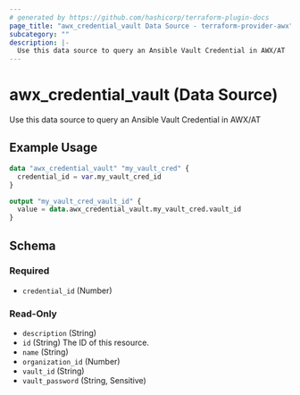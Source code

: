 ```yaml
---
# generated by https://github.com/hashicorp/terraform-plugin-docs
page_title: "awx_credential_vault Data Source - terraform-provider-awx"
subcategory: ""
description: |-
  Use this data source to query an Ansible Vault Credential in AWX/AT
---
```


# awx_credential_vault (Data Source)

Use this data source to query an Ansible Vault Credential in AWX/AT

## Example Usage

```terraform
data "awx_credential_vault" "my_vault_cred" {
  credential_id = var.my_vault_cred_id
}

output "my_vault_cred_vault_id" {
  value = data.awx_credential_vault.my_vault_cred.vault_id
}
```

<!-- schema generated by tfplugindocs -->
## Schema

### Required

- `credential_id` (Number)

### Read-Only

- `description` (String)
- `id` (String) The ID of this resource.
- `name` (String)
- `organization_id` (Number)
- `vault_id` (String)
- `vault_password` (String, Sensitive)

